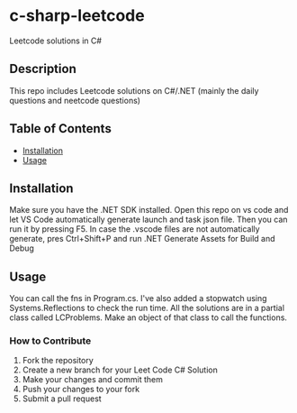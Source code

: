 # c-sharp-leetcode

Leetcode solutions in C#

## Description

This repo includes Leetcode solutions on C#/.NET (mainly the daily questions and neetcode questions)

## Table of Contents

- [Installation](#installation)
- [Usage](#usage)

## Installation

Make sure you have the .NET SDK installed. Open this repo on vs code and let VS Code automatically generate launch and task json file. Then you can run it by pressing F5.
In case the .vscode files are not automatically generate, pres Ctrl+Shift+P and run .NET Generate Assets for Build and Debug

## Usage

You can call the fns in Program.cs. I've also added a stopwatch using Systems.Reflections to check the run time. All the solutions are in a partial class called LCProblems. Make an object of that class to call the functions.

### How to Contribute

1. Fork the repository
2. Create a new branch for your Leet Code C# Solution
3. Make your changes and commit them
4. Push your changes to your fork
5. Submit a pull request

